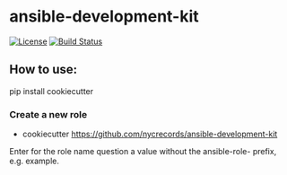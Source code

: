 ansible-development-kit
=========
[![License](https://img.shields.io/badge/license-Apache-green.svg?style=flat)](https://raw.githubusercontent.com/nycrecords/ansible-development-kit/master/LICENSE)
[![Build Status](https://travis-ci.org/nycrecords/ansible-development-kit.svg?branch=master)](https://travis-ci.org/nycrecords/ansible-development-kit)

## How to use:

pip install cookiecutter

### Create a new role

- cookiecutter https://github.com/nycrecords/ansible-development-kit

Enter for the role name question a value without the ansible-role- prefix, e.g. example.

